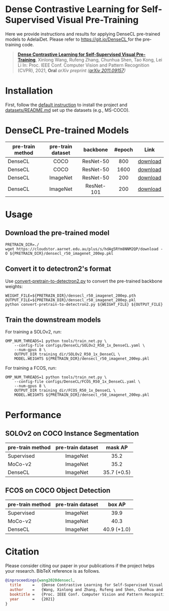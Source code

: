 #  Dense Contrastive Learning for Self-Supervised Visual Pre-Training

Here we provide instructions and results for applying DenseCL pre-trained models to AdelaiDet. Please refer to [https://git.io/DenseCL
](https://git.io/DenseCL
) for the pre-training code.

> [**Dense Contrastive Learning for Self-Supervised Visual Pre-Training**](https://arxiv.org/abs/2011.09157),
> Xinlong Wang, Rufeng Zhang, Chunhua Shen, Tao Kong, Lei Li
> In: Proc. IEEE Conf. Computer Vision and Pattern Recognition (CVPR), 2021, **Oral**
> *arXiv preprint ([arXiv 2011.09157](https://arxiv.org/abs/2011.09157))*


# Installation
First, follow the [default instruction](../../README.md#Installation) to install the project and [datasets/README.md](https://github.com/facebookresearch/detectron2/blob/master/datasets/README.md)
set up the datasets (e.g., MS-COCO).


# DenseCL Pre-trained Models
pre-train method | pre-train dataset | backbone | #epoch | Link
--- |:---:|:---:|:---:|:---:
DenseCL | COCO | ResNet-50 | 800 | [download](https://cloudstor.aarnet.edu.au/plus/s/W5oDyYB218xz625/download)
DenseCL | COCO | ResNet-50 | 1600 |  [download](https://cloudstor.aarnet.edu.au/plus/s/3GapXiWuVAzdKwJ/download)
DenseCL | ImageNet | ResNet-50 | 200 |  [download](https://cloudstor.aarnet.edu.au/plus/s/hdAg5RYm8NNM2QP/download)
DenseCL | ImageNet | ResNet-101 | 200 | [download](https://cloudstor.aarnet.edu.au/plus/s/4sugyvuBOiMXXnC/download)


# Usage

## Download the pre-trained model
```
PRETRAIN_DIR=./
wget https://cloudstor.aarnet.edu.au/plus/s/hdAg5RYm8NNM2QP/download -O ${PRETRAIN_DIR}/densecl_r50_imagenet_200ep.pkl
```

## Convert it to detectron2's format
Use [convert-pretrain-to-detectron2.py](https://github.com/WXinlong/DenseCL/blob/main/benchmarks/detection/convert-pretrain-to-detectron2.py) to convert the pre-trained backbone weights:
```
WEIGHT_FILE=${PRETRAIN_DIR}/densecl_r50_imagenet_200ep.pth
OUTPUT_FILE=${PRETRAIN_DIR}/densecl_r50_imagenet_200ep.pkl
python convert-pretrain-to-detectron2.py ${WEIGHT_FILE} ${OUTPUT_FILE}
```

## Train the downstream models

For training a SOLOv2, run:
```
OMP_NUM_THREADS=1 python tools/train_net.py \
    --config-file configs/DenseCL/SOLOv2_R50_1x_DenseCL.yaml \
    --num-gpus 8 \
    OUTPUT_DIR training_dir/SOLOv2_R50_1x_DenseCL \
    MODEL.WEIGHTS ${PRETRAIN_DIR}/densecl_r50_imagenet_200ep.pkl
```

For training a FCOS, run:
```
OMP_NUM_THREADS=1 python tools/train_net.py \
    --config-file configs/DenseCL/FCOS_R50_1x_DenseCL.yaml \
    --num-gpus 8 \
    OUTPUT_DIR training_dir/FCOS_R50_1x_DenseCL \
    MODEL.WEIGHTS ${PRETRAIN_DIR}/densecl_r50_imagenet_200ep.pkl
```


# Performance
## SOLOv2 on COCO Instance Segmentation

pre-train method | pre-train dataset  |  mask AP |
--- |:---:|:---:|
Supervised  | ImageNet | 35.2
MoCo-v2  | ImageNet | 35.2
DenseCL |  ImageNet | 35.7 (+0.5)

## FCOS on COCO Object Detection

pre-train method | pre-train dataset  |  box AP |
--- |:---:|:---:|
Supervised   | ImageNet | 39.9
MoCo-v2  | ImageNet | 40.3
DenseCL |  ImageNet | 40.9 (+1.0)



# Citation
Please consider citing our paper in your publications if the project helps your research. BibTeX reference is as follows.
```BibTeX
@inproceedings{wang2020densecl,
  title     =   {Dense Contrastive Learning for Self-Supervised Visual Pre-Training},
  author    =   {Wang, Xinlong and Zhang, Rufeng and Shen, Chunhua and Kong, Tao and Li, Lei},
  booktitle =   {Proc. IEEE Conf. Computer Vision and Pattern Recognition (CVPR)},
  year      =   {2021}
}
```
